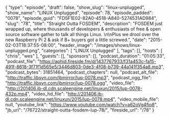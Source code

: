 {
  "type": "episode",
  "draft": false,
  "show_slug": "linux-unplugged",
  "show_name": "LINUX Unplugged",
  "episode": 78,
  "episode_padded": "0078",
  "episode_guid": "FD5F1E02-82A0-4518-A840-5274531AD984",
  "slug": "78",
  "title": "Straight Outta FOSDEM",
  "description": "FOSDEM just wrapped up, where thousands of developers & enthusiasts of free & open source software gather to talk all things Linux. \n\nPlus we drool over the new Raspberry Pi 2 & ask if B+ buyers got a little screwed.",
  "date": "2015-02-03T18:37:55-08:00",
  "header_image": "/images/shows/linux-unplugged.png",
  "categories": [
    "LINUX Unplugged"
  ],
  "tags": [],
  "hosts": [
    "chris",
    "wes"
  ],
  "guests": [],
  "sponsors": [],
  "podcast_duration": "01:05:33",
  "podcast_file": "https://aphid.fireside.fm/d/1437767933/f31a453c-fa15-491f-8618-3f71f1d565e5/3446d803-0de3-4f08-b739-44a141f354a8.mp3",
  "podcast_bytes": 31851464,
  "podcast_chapters": null,
  "podcast_alt_file": "http://traffic.libsyn.com/jbmirror/lup-0078.mp3",
  "podcast_ogg_file": "http://traffic.libsyn.com/jbmirror/lup-0078.ogg",
  "video_file": "http://201406.jb-dl.cdn.scaleengine.net/linuxun/2015/lup-0078-432p.mp4",
  "video_hd_file": "http://201406.jb-dl.cdn.scaleengine.net/linuxun/2015/lup-0078.mp4",
  "video_mobile_file": null,
  "youtube_link": "https://www.youtube.com/watch?v=a62oVg4fio8",
  "jb_url": "/76722/straight-outta-fosdem-lup-78/",
  "fireside_url": "/78"
}

